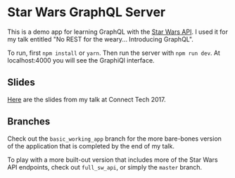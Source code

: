 # Star Wars GraphQL Server

This is a demo app for learning GraphQL with the [Star Wars API](https://swapi.co/). I used it for my talk entitled "No REST for the weary... Introducing GraphQL".

To run, first `npm install` or `yarn`. Then run the server with `npm run dev`. At localhost:4000 you will see the GraphiQl interface.


## Slides

[Here](https://speakerdeck.com/siakaramalegos/no-rest-for-the-weary-dot-dot-dot-introducing-graphql) are the slides from my talk at Connect Tech 2017.


## Branches

Check out the `basic_working_app` branch for the more bare-bones version of the application that is completed by the end of my talk.

To play with a more built-out version that includes more of the Star Wars API endpoints, check out `full_sw_api`, or simply the `master` branch.
